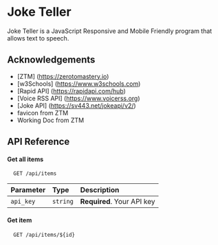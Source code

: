 
# Joke Teller

Joke Teller is a JavaScript Responsive and Mobile Friendly program that allows text to speech.

## Acknowledgements

 - [ZTM] (https://zerotomastery.io)
 - [w3Schools] (https://www.w3schools.com)
 - [Rapid API] (https://rapidapi.com/hub)
 - [Voice RSS API] (https://www.voicerss.org)
 - [Joke API] (https://sv443.net/jokeapi/v2/)
 - favicon from ZTM 
 - Working Doc from ZTM 

## API Reference

#### Get all items

```http
  GET /api/items
```

| Parameter | Type     | Description                |
| :-------- | :------- | :------------------------- |
| `api_key` | `string` | **Required**. Your API key |

#### Get item

```http
  GET /api/items/${id}
```



